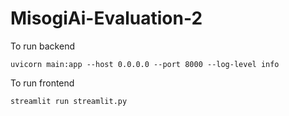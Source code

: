 # MisogiAi-Evaluation-2

To run backend

```
uvicorn main:app --host 0.0.0.0 --port 8000 --log-level info 
```

To run frontend

```
streamlit run streamlit.py
```